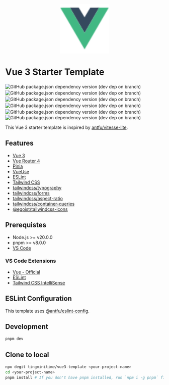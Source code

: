 <p align="center">
<img src="./public/icon-vue.svg" width="156" />
</p>

# Vue 3 Starter Template

![GitHub package.json dependency version (dev dep on branch)](https://img.shields.io/github/package-json/dependency-version/tingminitime/vue3-template/vue/master?color=00dc82)　![GitHub package.json dependency version (dev dep on branch)](https://img.shields.io/github/package-json/dependency-version/tingminitime/vue3-template/vue-router/master?color=00dc82)　![GitHub package.json dependency version (dev dep on branch)](https://img.shields.io/github/package-json/dependency-version/tingminitime/vue3-template/pinia/master?color=ffd859)　![GitHub package.json dependency version (dev dep on branch)](https://img.shields.io/github/package-json/dependency-version/tingminitime/vue3-template/dev/tailwindcss/master?color=0ea5e9)　![GitHub package.json dependency version (dev dep on branch)](https://img.shields.io/github/package-json/dependency-version/tingminitime/vue3-template/%40vueuse%2Fcore/master?color=41b883)　![GitHub package.json dependency version (dev dep on branch)](https://img.shields.io/github/package-json/dependency-version/tingminitime/vue3-template/dev/eslint/master?color=4B32C3)

This Vue 3 starter template is inspired by [antfu/vitesse-lite](https://github.com/antfu/vitesse-lite).

## Features

- [Vue 3](https://vuejs.org/)
- [Vue Router 4](https://router.vuejs.org/)
- [Pinia](https://pinia.vuejs.org/)
- [VueUse](https://vueuse.org/)
- [ESLint](https://eslint.org/)
- [Tailwind CSS](https://tailwindcss.com/)
- [tailwindcss/typography](https://tailwindcss.com/docs/typography-plugin)
- [tailwindcss/forms](https://github.com/tailwindlabs/tailwindcss-forms)
- [tailwindcss/aspect-ratio](https://github.com/tailwindlabs/tailwindcss-aspect-ratio)
- [tailwindcss/container-queries](https://github.com/tailwindlabs/tailwindcss-container-queries)
- [@egoist/tailwindcss-icons](https://iconify.design/docs/usage/css/tailwind/)

## Prerequistes

- Node.js >= v20.0.0
- pnpm >= v8.0.0
- [VS Code](https://code.visualstudio.com/)

### VS Code Extensions

- [Vue - Official](https://marketplace.visualstudio.com/items?itemName=Vue.volar)
- [ESLint](https://marketplace.visualstudio.com/items?itemName=dbaeumer.vscode-eslint)
- [Tailwind CSS IntelliSense](https://marketplace.visualstudio.com/items?itemName=bradlc.vscode-tailwindcss)

## ESLint Configuration

This template uses [@antfu/eslint-config](https://github.com/antfu/eslint-config).

## Development

```bash
pnpm dev
```

## Clone to local

```bash
npx degit tingminitime/vue3-template <your-project-name>
cd <your-project-name>
pnpm install # If you don't have pnpm installed, run `npm i -g pnpm` first.
```
